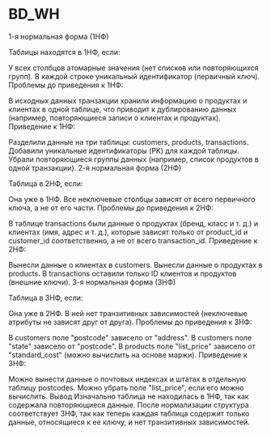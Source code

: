 # BD_WH

1-я нормальная форма (1НФ)

Таблицы находятся в 1НФ, если:

У всех столбцов атомарные значения (нет списков или повторяющихся групп).
В каждой строке уникальный идентификатор (первичный ключ).
Проблемы до приведения к 1НФ:

В исходных данных транзакции хранили информацию о продуктах и клиентах в одной таблице, что приводит к дублированию данных (например, повторяющиеся записи о клиентах и продуктах).
Приведение к 1НФ:

Разделили данные на три таблицы: customers, products, transactions.
Добавили уникальные идентификаторы (PK) для каждой таблицы.
Убрали повторяющиеся группы данных (например, список продуктов в одной транзакции).
2-я нормальная форма (2НФ)

Таблица в 2НФ, если:

Она уже в 1НФ.
Все неключевые столбцы зависят от всего первичного ключа, а не от его части.
Проблемы до приведения к 2НФ:

В таблице transactions были данные о продуктах (бренд, класс и т. д.) и клиентах (имя, адрес и т. д.), которые зависят только от product_id и customer_id соответственно, а не от всего transaction_id.
Приведение к 2НФ:

Вынесли данные о клиентах в customers.
Вынесли данные о продуктах в products.
В transactions оставили только ID клиентов и продуктов (внешние ключи).
3-я нормальная форма (3НФ)

Таблица в 3НФ, если:

Она уже в 2НФ.
В ней нет транзитивных зависимостей (неключевые атрибуты не зависят друг от друга).
Проблемы до приведения к 3НФ:

В customers поле "postcode" зависело от "address".
В customers поле "state" зависело от "postcode".
В products поле "list_price" зависело от "standard_cost" (можно вычислить на основе маржи).
Приведение к 3НФ:

Можно вынести данные о почтовых индексах и штатах в отдельную таблицу postcodes.
Можно убрать поле "list_price", если его можно вычислить.
Вывод
Изначально таблица не находилась в 1НФ, так как содержала повторяющиеся данные.
После нормализации структура соответствует 3НФ, так как теперь каждая таблица содержит только данные, относящиеся к ее ключу, и нет транзитивных зависимостей.

